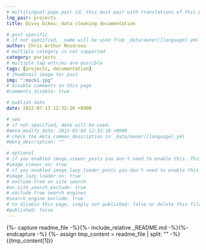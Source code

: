 ```yaml
---
# multilingual page pair id, this must pair with translations of this page. (This name must be unique)
lng_pair: projects
title: Divvy bikes: data cleaning documentation

# post specific
# if not specified, .name will be used from _data/owner/[language].yml
author: Chris Arthur Rosaroso
# multiple category is not supported
category: porjects
# multiple tag entries are possible
tags: [projects, documentation]
# thumbnail image for post
img: ":mock1.jpg"
# disable comments on this page
#comments_disable: true

# publish date
date: 2022-07-13 12:32:10 +0900

# seo
# if not specified, date will be used.
#meta_modify_date: 2022-03-03 12:32:10 +0900
# check the meta_common_description in _data/owner/[language].yml
#meta_description: ""

# optional
# if you enabled image_viewer_posts you don't need to enable this. This is only if image_viewer_posts = false
#image_viewer_on: true
# if you enabled image_lazy_loader_posts you don't need to enable this. This is only if image_lazy_loader_posts = false
#image_lazy_loader_on: true
# exclude from on site search
#on_site_search_exclude: true
# exclude from search engines
#search_engine_exclude: true
# to disable this page, simply set published: false or delete this file
#published: false
---
```


{%- capture readme_file -%}{%- include_relative _README.md -%}{%- endcapture -%}
{%- assign tmp_content = readme_file | split: "<!-- readme -->" -%}
{{tmp_content[1]}}
